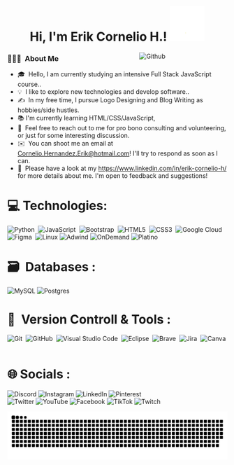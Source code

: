   
 <h1 align="center">
  Hi, I'm Erik Cornelio H.! 
  <img src="https://github.com/Kathryn-Jie/Kathryn-Jie/blob/main/wave.gif" width="80px"/>
</h1>


<img width="40%" align="right" alt="Github" src="https://i.imgur.com/QlVTmF6.gif"> 







<!-- - Hi, I'm Erik Cornelio H.!!!-->


### 👨🏻‍💻 &nbsp;About Me

- 🎓 &nbsp;Hello, I am currently studying an intensive Full Stack JavaScript course..
- 💡 &nbsp;I like to explore new technologies and develop software..
- ✍️ &nbsp;In my free time, I pursue Logo Designing and Blog Writing as hobbies/side hustles.
- 📚 I'm currently learning HTML/CSS/JavaScript,
- 💬 &nbsp;Feel free to reach out to me for pro bono consulting and volunteering, or just for some interesting discussion.
- ✉️ &nbsp;You can shoot me an email at Cornelio.Hernandez.Erik@hotmail.com! I'll try to respond as soon as I can.
- 📄 &nbsp;Please have a look at my https://www.linkedin.com/in/erik-cornelio-h/ for more details about me. I'm open to feedback and suggestions!

 




# 💻 **Technologies**:

![Python](https://img.shields.io/badge/python-3670A0?style=for-the-badge&logo=python&logoColor=ffdd54)&nbsp;
![JavaScript](https://img.shields.io/badge/javascript-%23323330.svg?style=for-the-badge&logo=javascript&logoColor=%23F7DF1E)&nbsp;
![Bootstrap](https://img.shields.io/badge/bootstrap-%23563D7C.svg?style=for-the-badge&logo=bootstrap&logoColor=white)&nbsp;
![HTML5](https://img.shields.io/badge/html5-%23E34F26.svg?style=for-the-badge&logo=html5&logoColor=white)&nbsp;
![CSS3](https://img.shields.io/badge/css3-%231572B6.svg?style=for-the-badge&logo=css3&logoColor=white)&nbsp;
![Google Cloud](https://img.shields.io/badge/GoogleCloud-%234285F4.svg?style=for-the-badge&logo=google-cloud&logoColor=white)&nbsp;
![Figma](https://img.shields.io/badge/figma-%23F24E1E.svg?style=for-the-badge&logo=figma&logoColor=white)&nbsp;
![Linux](https://img.shields.io/badge/Linux-FCC624?style=for-the-badge&logo=linux&logoColor=black)
![Adwind](https://img.shields.io/badge/Adwind–Remote%20Access%20Tool-grey?style=for-the-badge&logo=java&logoColor=white)
![OnDemand](https://img.shields.io/badge/OnDemand-blue?style=for-the-badge&logo=cloudflare&logoColor=white)
![Platino](https://img.shields.io/badge/Platino-%23E5E4E2.svg?style=for-the-badge&logo=minutemailer&logoColor=black)




# 🗃 **&nbsp;Databases** :

![MySQL](https://img.shields.io/badge/mysql-%2300f6d2.svg?style=for-the-badge&logo=mysql&logoColor=white)
![Postgres](https://img.shields.io/badge/postgres-%23316192.svg?style=for-the-badge&logo=postgresql&logoColor=white)&nbsp;



# 🧰 **&nbsp;Version Controll & Tools** :

![Git](https://img.shields.io/badge/git-%23F05033.svg?style=for-the-badge&logo=git&logoColor=white)&nbsp;
![GitHub](https://img.shields.io/badge/github-%23121011.svg?style=for-the-badge&logo=github&logoColor=white)&nbsp;
![Visual Studio Code](https://img.shields.io/badge/Visual%20Studio%20Code-0078d7.svg?style=for-the-badge&logo=visual-studio-code&logoColor=white)&nbsp;
![Eclipse](https://img.shields.io/badge/Eclipse-FE7A16.svg?style=for-the-badge&logo=Eclipse&logoColor=white)&nbsp;
![Brave](https://img.shields.io/badge/Brave-FB542B?style=for-the-badge&logo=Brave&logoColor=white)&nbsp;
![Jira](https://img.shields.io/badge/jira-%230A0FFF.svg?style=for-the-badge&logo=jira&logoColor=white)&nbsp;
![Canva](https://img.shields.io/badge/Canva-%2300C4CC.svg?style=for-the-badge&logo=Canva&logoColor=white)&nbsp;



# 🌐 **Socials** :

![Discord](https://img.shields.io/badge/Discord-%237289DA.svg?&style=for-the-badge&logo=discord&logoColor=white) 
![Instagram](https://img.shields.io/badge/Instagram-%23E4405F.svg?&style=for-the-badge&logo=Instagram&logoColor=white) 
![LinkedIn](https://img.shields.io/badge/LinkedIn-%230077B5.svg?&style=for-the-badge&logo=linkedin&logoColor=white) 
![Pinterest](https://img.shields.io/badge/Pinterest-%23E60023.svg?&style=for-the-badge&logo=Pinterest&logoColor=white)  
![Twitter](https://img.shields.io/badge/Twitter-%231DA1F2.svg?&style=for-the-badge&logo=Twitter&logoColor=white) 
![YouTube](https://img.shields.io/badge/YouTube-%23FF0000.svg?&style=for-the-badge&logo=YouTube&logoColor=white) 
![Facebook](https://img.shields.io/badge/Facebook-%231877F2.svg?&style=for-the-badge&logo=facebook&logoColor=white) 
![TikTok](https://img.shields.io/badge/TikTok-%23000000.svg?&style=for-the-badge&logo=tiktok&logoColor=white)
![Twitch](https://img.shields.io/badge/Twitch-9146FF?style=for-the-badge&logo=twitch&logoColor=white)


<p align="center">
  <img  src="https://raw.githubusercontent.com/iscpatricio92/iscpatricio92/main/resources/img/github-contribution-grid-snake.svg"
    alt="iscpatricio92" />
</p>
 


